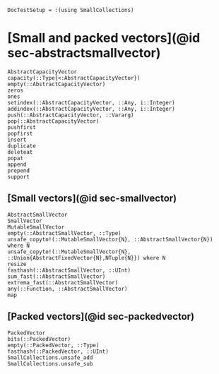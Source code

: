```@meta
DocTestSetup = :(using SmallCollections)
```

# [Small and packed vectors](@id sec-abstractsmallvector)

```@docs
AbstractCapacityVector
capacity(::Type{<:AbstractCapacityVector})
empty(::AbstractCapacityVector)
zeros
ones
setindex(::AbstractCapacityVector, ::Any, i::Integer)
addindex(::AbstractCapacityVector, ::Any, i::Integer)
push(::AbstractCapacityVector, ::Vararg)
pop(::AbstractCapacityVector)
pushfirst
popfirst
insert
duplicate
deleteat
popat
append
prepend
support
```

## [Small vectors](@id sec-smallvector)

```@docs
AbstractSmallVector
SmallVector
MutableSmallVector
empty(::AbstractSmallVector, ::Type)
unsafe_copyto!(::MutableSmallVector{N}, ::AbstractSmallVector{N}) where N
unsafe_copyto!(::MutableSmallVector{N}, ::Union{AbstractFixedVector{N},NTuple{N}}) where N
resize
fasthash(::AbstractSmallVector, ::UInt)
sum_fast(::AbstractSmallVector)
extrema_fast(::AbstractSmallVector)
any(::Function, ::AbstractSmallVector)
map
```

## [Packed vectors](@id sec-packedvector)

```@docs
PackedVector
bits(::PackedVector)
empty(::PackedVector, ::Type)
fasthash(::PackedVector, ::UInt)
SmallCollections.unsafe_add
SmallCollections.unsafe_sub
```
